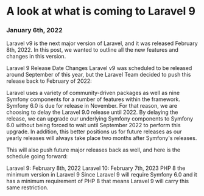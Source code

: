 # **A look at what is coming to Laravel 9**

### January 6th, 2022

Laravel v9 is the next major version of Laravel, and it was released February 8th, 2022. In this post, we wanted to outline all the new features and changes in this version.

Laravel 9 Release Date Changes
Laravel v9 was scheduled to be released around September of this year, but the Laravel Team decided to push this release back to February of 2022:

Laravel uses a variety of community-driven packages as well as nine Symfony components for a number of features within the framework. Symfony 6.0 is due for release in November. For that reason, we are choosing to delay the Laravel 9.0 release until 2022.
By delaying the release, we can upgrade our underlying Symfony components to Symfony 6.0 without being forced to wait until September 2022 to perform this upgrade. In addition, this better positions us for future releases as our yearly releases will always take place two months after Symfony's releases.

This will also push future major releases back as well, and here is the schedule going forward:

Laravel 9: February 8th, 2022
Laravel 10: February 7th, 2023
PHP 8 the minimum version in Laravel 9
Since Laravel 9 will require Symfony 6.0 and it has a minimum requirement of PHP 8 that means Laravel 9 will carry this same restriction.
